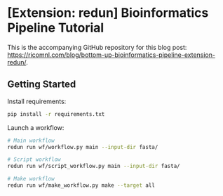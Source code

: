 # [Extension: redun] Bioinformatics Pipeline Tutorial

This is the accompanying GitHub repository for this blog post: https://ricomnl.com/blog/bottom-up-bioinformatics-pipeline-extension-redun/.

## Getting Started
Install requirements:
```bash
pip install -r requirements.txt
```

Launch a workflow:
```bash
# Main workflow
redun run wf/workflow.py main --input-dir fasta/

# Script workflow
redun run wf/script_workflow.py main --input-dir fasta/

# Make workflow
redun run wf/make_workflow.py make --target all
```
